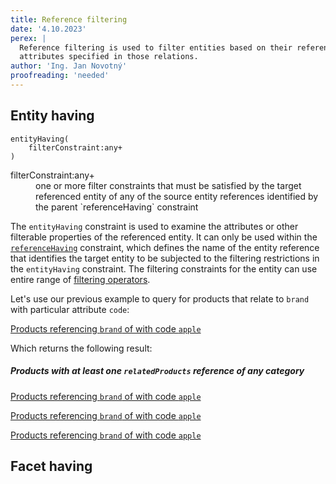 ```yaml
---
title: Reference filtering
date: '4.10.2023'
perex: |
  Reference filtering is used to filter entities based on their references to other entities in the catalog or
  attributes specified in those relations.
author: 'Ing. Jan Novotný'
proofreading: 'needed'
---
```




## Entity having

```evitaql-syntax
entityHaving(   
    filterConstraint:any+
)
```

<dl>
    <dt>filterConstraint:any+</dt>
    <dd>
        one or more filter constraints that must be satisfied by the target referenced entity of any of the source 
        entity references identified by the parent `referenceHaving` constraint
    </dd>
</dl>

The `entityHaving` constraint is used to examine the attributes or other filterable properties of the referenced entity.
It can only be used within the [`referenceHaving`](#reference-having) constraint, which defines the name of the entity 
reference that identifies the target entity to be subjected to the filtering restrictions in the `entityHaving` 
constraint. The filtering constraints for the entity can use entire range of [filtering operators](../basics.md#filter-by).

Let's use our previous example to query for products that relate to `brand` with particular attribute `code`:

<SourceCodeTabs requires="evita_functional_tests/src/test/resources/META-INF/documentation/evitaql-init.java" langSpecificTabOnly>

[Products referencing `brand` of with code `apple`](/documentation/user/en/query/filtering/examples/references/entity-having.evitaql)

</SourceCodeTabs>

Which returns the following result:

<Note type="info">

<NoteTitle toggles="true">

##### Products with at least one `relatedProducts` reference of any category
</NoteTitle>

<LanguageSpecific to="evitaql,java,csharp">

<MDInclude>[Products referencing `brand` of with code `apple`](/documentation/user/en/query/filtering/examples/references/entity-having.evitaql.md)</MDInclude>

</LanguageSpecific>

<LanguageSpecific to="graphql">

<MDInclude>[Products referencing `brand` of with code `apple`](/documentation/user/en/query/filtering/examples/references/entity-having.graphql.json.md)</MDInclude>

</LanguageSpecific>

<LanguageSpecific to="rest">

<MDInclude>[Products referencing `brand` of with code `apple`](/documentation/user/en/query/filtering/examples/references/entity-having.rest.json.md)</MDInclude>

</LanguageSpecific>

</Note>

## Facet having